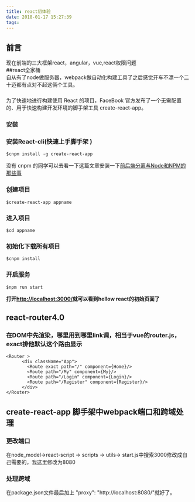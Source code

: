 ```yaml
---
title: react初体验
date: 2018-01-17 15:27:39
tags:
---
```

## 前言  
现在前端的三大框架react，angular，vue,react权限问题  
##react全家桶  
自从有了node做服务器，webpack做自动化构建工具了之后感觉开车不漂一个二十迈都有点对不起这俩个工具。
###  
为了快速地进行构建使用 React 的项目，FaceBook 官方发布了一个无需配置的、用于快速构建开发环境的脚手架工具 create-react-app。  
### 安装   
### 安装React-cli(快速上手脚手架 )  
	$cnpm install -g create-react-app  
没有 cnpm 的同学可以去看一下这篇文章安装一下[前后端分离与Node和NPM的那些事](http://www.jqpblog.site/2016/08/22/%E5%89%8D%E5%90%8E%E7%AB%AF%E5%88%86%E7%A6%BB%E4%B8%8ENode%E5%92%8CNPM%E7%9A%84%E9%82%A3%E4%BA%9B%E4%BA%8B/)
<!--more-->  
### 创建项目 
	$create-react-app appname 
### 进入项目 
	$cd appname
### 初始化下载所有项目 
	$cnpm install
### 开启服务 
	$npm run start  
**打开[http://localhost:3000/](http://localhost:3000/)就可以看到hellow react的初始页面了**  
## react-router4.0   
### 在DOM中先渲染，哪里用到哪里link调，相当于vue的router.js，exact排他默认这个路由显示
	<Router >
          <div className="App">
            <Route exact path="/" component={Home}/>
            <Route path="/My" component={My}/>
            <Route path="/Login" component={Login}/>
            <Route path="/Register" component={Register}/>
          </div>
	</Router>  
## create-react-app 脚手架中webpack端口和跨域处理  
### 更改端口  
在node_model->react-script  -> scripts ->  utils-> start.js中搜索3000修改成自己需要的，我这里修改为8080  
### 处理跨域  
在package.json文件最后加上  "proxy": "http://localhost:8080/"就好了。

